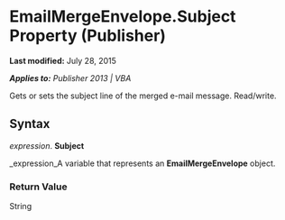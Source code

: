 
# EmailMergeEnvelope.Subject Property (Publisher)

 **Last modified:** July 28, 2015

 _**Applies to:** Publisher 2013 | VBA_

Gets or sets the subject line of the merged e-mail message. Read/write.


## Syntax

 _expression_. **Subject**

 _expression_A variable that represents an  **EmailMergeEnvelope** object.


### Return Value

String

